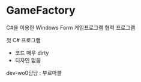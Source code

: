 # GameFactory
C#을 이용한 Windows Form 게임프로그램
협력 프로그램

첫 C# 프로그램
  - 코드 매우 dirty
  - 디자인 없음
  
dev-wo0담당 : 부르마블
